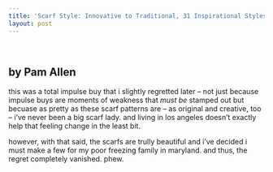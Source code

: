 ```yaml
---
title: 'Scarf Style: Innovative to Traditional, 31 Inspirational Styles to Knit and Crochet'
layout: post
---
```


<div class="powells">
  <txp:wm_powells_img isbn="1931499543" /><br /> <txp:wm_powells_link isbn="1931499543" />
</div>

## by Pam Allen 

this was a total impulse buy that i slightly regretted later &#8211; not just because impulse buys are moments of weakness that *must be* stamped out but becuase as pretty as these scarf patterns are &#8211; as original and creative, too &#8211; i&#8217;ve never been a big scarf lady. and living in los angeles doesn&#8217;t exactly help that feeling change in the least bit.

however, with that said, the scarfs are trully beautiful and i&#8217;ve decided i must make a few for my poor freezing family in maryland. and thus, the regret completely vanished. phew.
